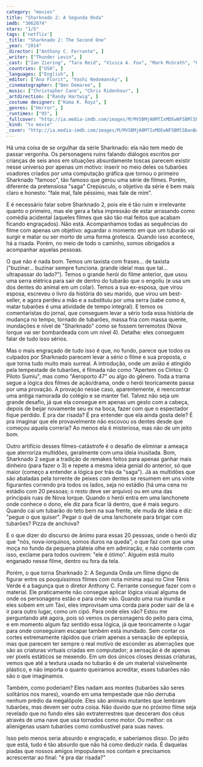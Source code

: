 ```yaml
---
category: "movies"
title: "Sharknado 2: A Segunda Onda"
imdb: "3062074"
stars: "1/5"
tags: ['netflix']
_title: "Sharknado 2: The Second One"
_year: "2014"
_director: ["Anthony C. Ferrante", ]
_writer: ["Thunder Levin", ]
_cast: ["Ian Ziering", "Tara Reid", "Vivica A. Fox", "Mark McGrath", "Kari Wuhrer", "Courtney Baxter", "Dante Palminteri", "Judd Hirsch", "Stephanie Abrams", ]
_countries: ["USA", ]
_languages: ["English", ]
_editor: ["Ana Florit", "Vashi Nedomansky", ]
_cinematographer: ["Ben Demaree", ]
_music: ["Christopher Cano", "Chris Ridenhour", ]
_artdirection: ["Randy Hartwig", ]
_costume designer: ["Kama K. Royz", ]
_genres: ["Horror", ]
_runtimes: ["95", ]
_fullcover: "http://ia.media-imdb.com/images/M/MV5BMjA0MTIxMDEwNF5BMl5BanBnXkFtZTgwMDk3ODIxMjE@.jpg"
_kind: "tv movie"
_cover: "http://ia.media-imdb.com/images/M/MV5BMjA0MTIxMDEwNF5BMl5BanBnXkFtZTgwMDk3ODIxMjE@._V1._SX100_SY140_.jpg"
---
```

Há uma coisa de se orgulhar da série Sharknado: ela não tem medo de passar vergonha. Os personagens ruins falando diálogos escritos por crianças de seis anos em situações absurdamente toscas parecem existir nesse universo por apenas um motivo: inserir no meio deles os tubarões voadores criados por uma computação gráfica que tornou o primeiro Sharknado "famoso", tão famoso que gerou uma série de filmes. Porém, diferente da pretensiosa "saga" Crepúsculo, o objetivo da série é bem mais claro e honesto: "fale mal, fale péssimo, mas fale de mim".

E é necessário falar sobre Sharknado 2, pois ele é tão ruim e irrelevante quanto o primeiro, mas ele gera a falsa impressão de estar arrasando como comédia acidental (aqueles filmes que são tão mal feitos que acabam ficando engraçados). Não está. Acompanhamos todas as sequências do filme com apenas um objetivo: aguardar o momento em que um tubarão vai surgir e matar ou ser morto de uma forma grotesca. Quando isso acontece, há a risada. Porém, no meio de todo o caminho, somos obrigados a acompanhar aquelas pessoas.

O que não é nada bom. Temos um taxista com frases... de taxista ("buzinar... buzinar sempre funciona. grande ideia! mas que tal... ultrapassar do lado?"). Temos o grande herói do filme anterior, que usou uma serra elétrica para sair de dentro do tubarão que o engoliu (e usa um dos dentes do animal em um colar). Temos a sua ex-esposa, que virou esposa, escreveu o livro da história do seu marido, que virou um best-seller, e agora perdeu a mão e a substituiu por uma serra (sabe como é, matar tubarões é uma atividade de tempo integral). E temos os comentaristas do jornal, que conseguem levar a sério toda essa história de mudança no tempo, tornado de tubarões, massa fria com massa quente, inundações e nível de "Sharknado" como se fossem terremotos (Nova Iorque vai ser bombardeada com um nível 4). Detalhe: eles conseguem falar de tudo isso sérios.

Mas o mais engraçado de tudo isso é que, no fundo, parece que todos os culpados por Sharknado parecem levar a sério o filme e sua proposta, o que torna tudo muito mais surreal. A introdução, onde um avião é atingido pela tempestade de tubarões, é filmada não como "Apertem os Cintos: O Piloto Sumiu", mas como "Aeroporto 47" ou algo do gênero. Toda a trama segue a lógica dos filmes de ação/drama, onde o herói teoricamente passa por uma provação. A provação nesse caso, aparentemente, é reencontrar uma antiga namorada do colégio e se manter fiel. Talvez não seja um grande desafio, já que ela consegue em apenas um gesto com a cabeça, depois de beijar novamente seu ex na boca, fazer com que o espectador fique perdido. É pra dar risada? É pra entender que ela ainda gosta dele? É pra imaginar que ele provavelmente não escovou os dentes desde que começou aquela correria? Ao menos ela é misteriosa, mas não de um jeito bom.

Outro artifício desses filmes-catástrofe é o desafio de eliminar a ameaça que aterroriza multidões, geralmente com uma ideia inusitada. Bom, Sharknado 2 segue a tradição de remakes feitos para apenas ganhar mais dinheiro (para fazer o 3) e repete a mesma ideia genial do anterior, só que maior (começo a entender a lógica por trás da "saga"). Já as multidões que são abaladas pela torrente de peixes com dentes se resumem em uns vinte figurantes correndo pra todos os lados, seja no estádio (há uma cena no estádio com 20 pessoas; o resto deve ser arquivo) ou em uma das principais ruas de Nova Iorque. Quando o herói entra em uma lanchonete onde conhece o dono, ele diz para ficar lá dentro, que é mais seguro. Quando cai um tubarão do teto bem na sua frente, ele muda de ideia e diz: "pegue o que quiser". Pegar o quê de uma lanchonete para brigar com tubarões? Pizza de anchova?

E o que dizer do discurso de ânimo para essas 20 pessoas, onde o herói diz que "nós, nova-iorquinos, somos duros na queda", o que faz com que uma moça no fundo da pequena plateia olhe em admiração, e não contente com isso, exclame para todos ouvirem: "ele é ótimo". Alguém está muito enganado nesse filme, dentro ou fora da tela.

Porém, o que torna Sharknado 2: A Segunda Onda um filme digno de figurar entre os pouquíssimos filmes com nota mínima aqui no Cine Tênis Verde é a bagunça que o diretor Anthony C. Ferrante consegue fazer com o material. Ele praticamente não consegue aplicar lógica visual alguma de onde os personagens estão e para onde vão. Quando uma rua inunda e eles sobem em um Táxi, eles improvisam uma corda para poder sair de lá e ir para outro lugar, como um cipó. Para onde eles vão? Estou me perguntando até agora, pois só vemos os personagens do peito para cima, e em momento algum faz sentido essa lógica, já que teoricamente o lugar para onde conseguiram escapar também está inundado. Sem contar os cortes extremamente rápidos que criam apenas a sensação de epilepsia, mas que parecem ter sempre o real motivo de esconder as aberrações que são as criaturas virtuais criadas em computador; a sensação é de apenas ver pixels estáticos se mexendo. Em um dos únicos closes dessas criaturas, vemos que até a textura usada no tubarão é de um material visivelmente plástico, e não importa o quanto queiramos acreditar, esses tubarões não são o que imaginamos.

Também, como poderiam? Eles nadam aos montes (tubarões são seres solitários nos mares), voando em uma tempestade que não derruba nenhum prédio da megalópole. Eles são animais mutantes que lembram tubarões, mas devem ser outra coisa. Não duvido que no próximo filme seja revelado que no fundo eles são extraterrestres que desceram dos céus através de uma nave que usa tornados como motor. Ou melhor: os alienígenas usam tubarões como combustível para suas naves.

Isso pelo menos seria absurdo e engraçado, e saberíamos disso. Do jeito que está, tudo é tão absurdo que não há como deduzir nada. É daquelas piadas que nossos amigos impopulares nos contam e precisamos acrescentar ao final: "é pra dar risada?"

